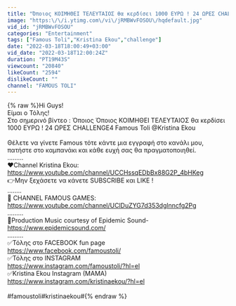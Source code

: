```yaml
---
title: "Όποιος ΚΟΙΜΗΘΕΙ ΤΕΛΕΥΤΑΙΟΣ θα κερδίσει 1000 ΕΥΡΩ ! 24 ΩΡΕΣ CHALLENGE4"
image: "https:\/\/i.ytimg.com\/vi\/jRMBWvFOSOU\/hqdefault.jpg"
vid_id: "jRMBWvFOSOU"
categories: "Entertainment"
tags: ["Famous Toli","Kristina Ekou","challenge"]
date: "2022-03-18T18:00:49+03:00"
vid_date: "2022-03-18T12:00:24Z"
duration: "PT19M43S"
viewcount: "20840"
likeCount: "2594"
dislikeCount: ""
channel: "FAMOUS TOLI"
---
```

{% raw %}Hi Guys!<br />Είμαι ο Τόλης!<br />Στο σημερινό βίντεο : Όποιος Όποιος ΚΟΙΜΗΘΕΙ ΤΕΛΕΥΤΑΙΟΣ θα κερδίσει 1000 ΕΥΡΩ ! 24 ΩΡΕΣ CHALLENGE4 Famous Toli @Kristina Ekou <br /><br />Θέλετε να γίνετε Famous τότε κάντε μια εγγραφή στο κανάλι μου, πατήστε στο καμπανάκι και κάθε ευχή σας θα πραγματοποιηθεί. <br />.........<br />❤️Channel Kristina Ekou: <a rel="nofollow" target="blank" href="https://www.youtube.com/channel/UCCHssqEDbBx88G2P_4bHKeg">https://www.youtube.com/channel/UCCHssqEDbBx88G2P_4bHKeg</a><br />👉Μην ξεχάσετε να κάνετε SUBSCRIBE και LIKE !<br />........<br />💎 CHANNEL FAMOUS GAMES: <a rel="nofollow" target="blank" href="https://www.youtube.com/channel/UClDuZYG7d353dglnncfg2Pg">https://www.youtube.com/channel/UClDuZYG7d353dglnncfg2Pg</a><br />.........<br />🎵Production Music courtesy of Epidemic Sound-<a rel="nofollow" target="blank" href="https://www.epidemicsound.com/">https://www.epidemicsound.com/</a><br />.........<br />✅Τόλης στο FACEBOOK fun page <br /><a rel="nofollow" target="blank" href="https://www.facebook.com/famoustoli/">https://www.facebook.com/famoustoli/</a><br />✅Τόλης στο INSTAGRAM <br /><a rel="nofollow" target="blank" href="https://www.instagram.com/famoustoli/?hl=el">https://www.instagram.com/famoustoli/?hl=el</a><br />✅Kristina Ekou Instagram (MAMA)<br /><a rel="nofollow" target="blank" href="https://www.instagram.com/kristinaekou/?hl=el">https://www.instagram.com/kristinaekou/?hl=el</a><br /><br />#famoustoli#kristinaekou#{% endraw %}
